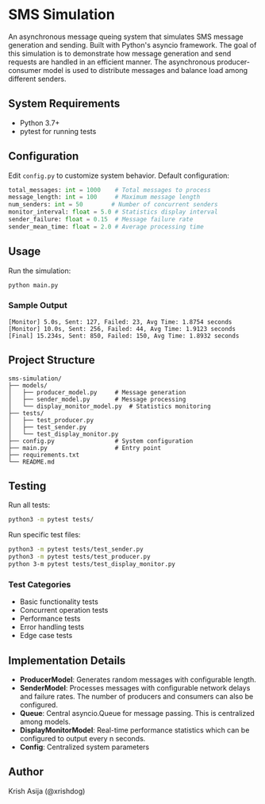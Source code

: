 # SMS Simulation

An asynchronous message queing system that simulates SMS message generation and sending. Built with Python's asyncio framework.
The goal of this simulation is to demonstrate how message generation and send requests are handled in an efficient manner.
The asynchronous producer-consumer model is used to distribute messages and balance load among different senders.

## System Requirements

- Python 3.7+
- pytest for running tests


## Configuration

Edit `config.py` to customize system behavior.
Default configuration:

```python
total_messages: int = 1000    # Total messages to process
message_length: int = 100     # Maximum message length
num_senders: int = 50        # Number of concurrent senders
monitor_interval: float = 5.0 # Statistics display interval
sender_failure: float = 0.15  # Message failure rate
sender_mean_time: float = 2.0 # Average processing time
```

## Usage

Run the simulation:
```bash
python main.py
```

### Sample Output
```
[Monitor] 5.0s, Sent: 127, Failed: 23, Avg Time: 1.8754 seconds
[Monitor] 10.0s, Sent: 256, Failed: 44, Avg Time: 1.9123 seconds
[Final] 15.234s, Sent: 850, Failed: 150, Avg Time: 1.8932 seconds
```

## Project Structure


```
sms-simulation/
├── models/
│   ├── producer_model.py     # Message generation
│   ├── sender_model.py       # Message processing
│   └── display_monitor_model.py  # Statistics monitoring
├── tests/
│   ├── test_producer.py
│   ├── test_sender.py
│   └── test_display_monitor.py
├── config.py                 # System configuration
├── main.py                   # Entry point
├── requirements.txt
└── README.md
```

## Testing

Run all tests:
```bash
python3 -m pytest tests/
```

Run specific test files:
```bash
python3 -m pytest tests/test_sender.py
python3 -m pytest tests/test_producer.py
python 3-m pytest tests/test_display_monitor.py
```

### Test Categories
- Basic functionality tests
- Concurrent operation tests
- Performance tests
- Error handling tests
- Edge case tests


## Implementation Details

- **ProducerModel**: Generates random messages with configurable length.
- **SenderModel**: Processes messages with configurable network delays and failure rates.
The number of producers and consumers can also be configured.
- **Queue**: Central asyncio.Queue for message passing. This is centralized among models.
- **DisplayMonitorModel**: Real-time performance statistics which can be configured to output every n seconds.
- **Config**: Centralized system parameters


## Author

Krish Asija (@xrishdog)

